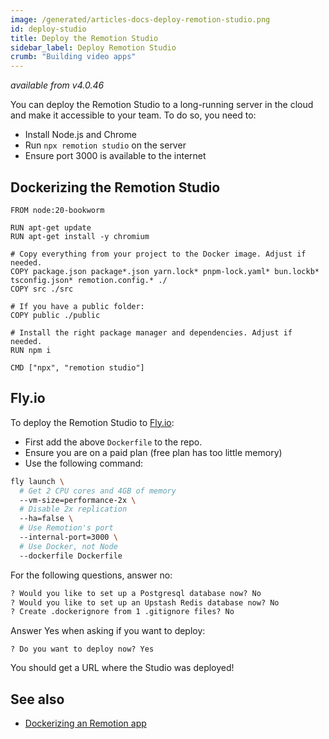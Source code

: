 ```yaml
---
image: /generated/articles-docs-deploy-remotion-studio.png
id: deploy-studio
title: Deploy the Remotion Studio
sidebar_label: Deploy Remotion Studio
crumb: "Building video apps"
---
```


_available from v4.0.46_

You can deploy the Remotion Studio to a long-running server in the cloud and make it accessible to your team. To do so, you need to:

- Install Node.js and Chrome
- Run `npx remotion studio` on the server
- Ensure port 3000 is available to the internet

## Dockerizing the Remotion Studio

```docker title="Dockerfile"
FROM node:20-bookworm

RUN apt-get update
RUN apt-get install -y chromium

# Copy everything from your project to the Docker image. Adjust if needed.
COPY package.json package*.json yarn.lock* pnpm-lock.yaml* bun.lockb* tsconfig.json* remotion.config.* ./
COPY src ./src

# If you have a public folder:
COPY public ./public

# Install the right package manager and dependencies. Adjust if needed.
RUN npm i

CMD ["npx", "remotion studio"]
```

## Fly.io

To deploy the Remotion Studio to [Fly.io](https://fly.io):

- First add the above `Dockerfile` to the repo.
- Ensure you are on a paid plan (free plan has too little memory)
- Use the following command:

```bash
fly launch \
  # Get 2 CPU cores and 4GB of memory
  --vm-size=performance-2x \
  # Disable 2x replication
  --ha=false \
  # Use Remotion's port
  --internal-port=3000 \
  # Use Docker, not Node
  --dockerfile Dockerfile
```

For the following questions, answer no:

```txt
? Would you like to set up a Postgresql database now? No
? Would you like to set up an Upstash Redis database now? No
? Create .dockerignore from 1 .gitignore files? No
```

Answer Yes when asking if you want to deploy:

```
? Do you want to deploy now? Yes
```

You should get a URL where the Studio was deployed!

## See also

- [Dockerizing an Remotion app](/docs/docker)

